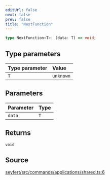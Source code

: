 ```yaml
---
editUrl: false
next: false
prev: false
title: "NextFunction"
---
```


```ts
type NextFunction<T>: (data: T) => void;
```

## Type parameters

| Type parameter | Value |
| :------ | :------ |
| `T` | `unknown` |

## Parameters

| Parameter | Type |
| :------ | :------ |
| `data` | `T` |

## Returns

`void`

## Source

[seyfert/src/commands/applications/shared.ts:6](https://github.com/potoland/potocuit/blob/fe122a1/src/commands/applications/shared.ts#L6)
